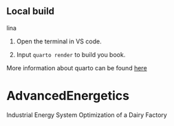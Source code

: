 ## Local build
lina
1. Open the terminal in VS code.

2. Input `quarto render` to build you book.

More information about quarto can be found [here](https://quarto.org/docs/get-started/)

# AdvancedEnergetics
Industrial Energy System Optimization of a Dairy Factory
